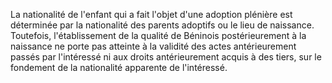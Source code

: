 La nationalité de l'enfant qui a fait l'objet d'une adoption plénière est déterminée par la nationalité des parents adoptifs ou le lieu de naissance.
Toutefois, l'établissement de la qualité de Béninois postérieurement à la naissance ne porte pas atteinte à la validité des actes antérieurement passés par l'intéressé ni aux droits antérieurement acquis à des tiers, sur le fondement de la nationalité apparente de l'intéressé.